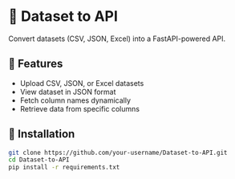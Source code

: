# 📌 Dataset to API

Convert datasets (CSV, JSON, Excel) into a FastAPI-powered API.

## 🚀 Features
- Upload CSV, JSON, or Excel datasets
- View dataset in JSON format
- Fetch column names dynamically
- Retrieve data from specific columns

## 📂 Installation
```bash
git clone https://github.com/your-username/Dataset-to-API.git
cd Dataset-to-API
pip install -r requirements.txt
